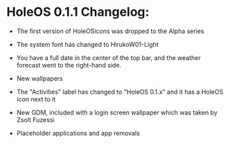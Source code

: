 # HoleOS 0.1.1 Changelog:

- The first version of HoleOSicons was dropped to the Alpha series

- The system font has changed to HirukoW01-Light

- You have a full date in the center of the top bar, and the weather forecast went to the right-hand side.

- New wallpapers

- The "Activities" label has changed to "HoleOS 0.1.x" and it has a HoleOS icon next to it

- New GDM, included with a login screen wallpaper which was taken by  Zsolt Fuzessi

- Placeholder applications and app removals
